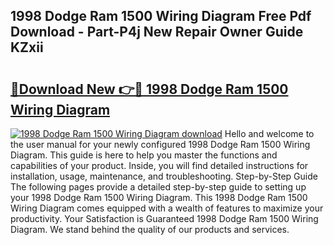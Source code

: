 ## 1998 Dodge Ram 1500 Wiring Diagram Free Pdf Download - Part-P4j New Repair Owner Guide KZxii

# <h2><a href="http://dfiaw9f.blite.top/?on=1998+Dodge+Ram+1500+Wiring+Diagram">🔗Download New 👉🔴 1998 Dodge Ram 1500 Wiring Diagram</a></h2>

[![1998 Dodge Ram 1500 Wiring Diagram download](https://i.imgur.com/lujVjoI.png)](http://dfiaw9f.blite.top/?on=1998+Dodge+Ram+1500+Wiring+Diagram)
Hello and welcome to the user manual for your newly configured 1998 Dodge Ram 1500 Wiring Diagram. This guide is here to help you master the functions and capabilities of your product. Inside, you will find detailed instructions for installation, usage, maintenance, and troubleshooting. Step-by-Step Guide The following pages provide a detailed step-by-step guide to setting up your 1998 Dodge Ram 1500 Wiring Diagram. This 1998 Dodge Ram 1500 Wiring Diagram comes equipped with a wealth of features to maximize your productivity. Your Satisfaction is Guaranteed 1998 Dodge Ram 1500 Wiring Diagram. We stand behind the quality of our products and services.
